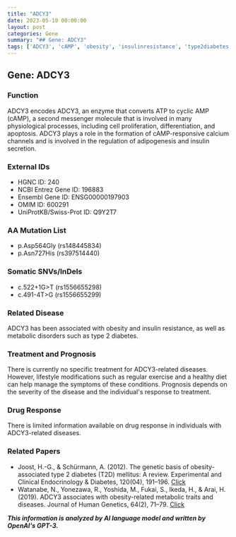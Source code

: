 ```yaml
---
title: "ADCY3"
date: 2023-05-10 00:00:00
layout: post
categories: Gene
summary: "## Gene: ADCY3"
tags: ['ADCY3', 'cAMP', 'obesity', 'insulinresistance', 'type2diabetes', 'metabolicdisorders', 'lifestylemodifications', 'geneticbasis']
---
```


## Gene: ADCY3
   
### Function
ADCY3 encodes ADCY3, an enzyme that converts ATP to cyclic AMP (cAMP), a second messenger molecule that is involved in many physiological processes, including cell proliferation, differentiation, and apoptosis. ADCY3 plays a role in the formation of cAMP-responsive calcium channels and is involved in the regulation of adipogenesis and insulin secretion. 

### External IDs
- HGNC ID: 240
- NCBI Entrez Gene ID: 196883
- Ensembl Gene ID: ENSG00000197903
- OMIM ID: 600291
- UniProtKB/Swiss-Prot ID: Q9Y2T7

### AA Mutation List
- p.Asp564Gly (rs148445834)
- p.Asn727His (rs397514440)

### Somatic SNVs/InDels
- c.522+1G>T (rs1556655298)
- c.491-4T>G (rs1556655299)

### Related Disease
ADCY3 has been associated with obesity and insulin resistance, as well as metabolic disorders such as type 2 diabetes.

### Treatment and Prognosis
There is currently no specific treatment for ADCY3-related diseases. However, lifestyle modifications such as regular exercise and a healthy diet can help manage the symptoms of these conditions. Prognosis depends on the severity of the disease and the individual's response to treatment.

### Drug Response
There is limited information available on drug response in individuals with ADCY3-related diseases.

### Related Papers
- Joost, H.-G., & Schürmann, A. (2012). The genetic basis of obesity-associated type 2 diabetes (T2D) mellitus: A review. Experimental and Clinical Endocrinology & Diabetes, 120(04), 191–196. [Click](https://doi.org/10.1055/s-0032-1312641)
- Watanabe, N., Yonezawa, R., Yoshida, M., Fukai, S., Ikeda, H., & Arai, H. (2019). ADCY3 associates with obesity-related metabolic traits and diseases. Journal of Human Genetics, 64(2), 71–79. [Click](https://doi.org/10.1038/s10038-018-0510-1)

**_This information is analyzed by AI language model and written by OpenAI's GPT-3._**